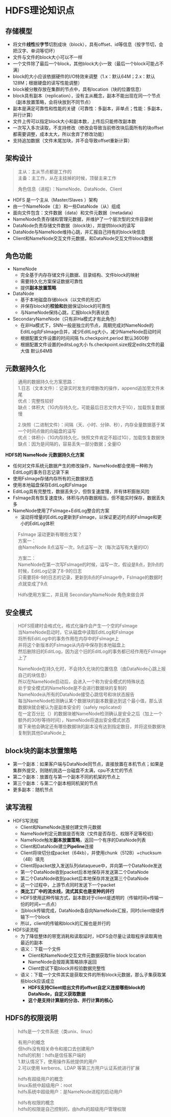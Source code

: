# HDFS理论知识点

## 存储模型

- 将文件**线性**按**字节**切割成块（block），具有offset、id等信息（按字节切，会把汉字、单词等切坏）
- 文件与文件的block大小可以不一样
- 一个文件除了最后一个block，其他block大小一致（最后一个block可能占不满）
- block的大小应该依据硬件的I/O特效来调整（1.x：默认64M；2.x：默认128M；根据硬盘的读写性能调整）
- block被分散存放在集群的节点中，具有location（块的位置信息）
- block具有副本（replication），没有主从概念，副本不能出现在同一个节点（副本放置策略，会将块放到不同节点）
- 副本是满足可靠性和性能的关键（可靠性：多副本，非单点；性能：多副本，并行计算）
- 文件上传可以指定block大小和副本数，上传后只能修改副本数
- 一次写入多次读取，不支持修改（修改会导致当前修改块后面所有的块offset都需要调整，成本太大，所以舍弃了修改功能）
- 支持追加数据（文件末尾加块，并不会导致offset重新计算）

## 架构设计
> 主从：主从节点都是工作的   
> 主备：主工作，从在主挂掉的时候，顶替主来工作
> 
> 角色信息（进程）：NameNode、DataNode、Client

- HDFS 是一个主从（Master/Slaves ）架构
- 由一个NameNode（主）和一些DataNode（从）组成
- 面向文件包含：文件数据（data）和文件元数据（metadata）
- NameNode负责存储和管理元数据，并维护了一个层次型的文件目录树
- DataNode负责存储文件数据（block块），并提供block的读写
- DataNode与NameNode维持心跳，并汇报自己持有的block块信息
- Client和NameNode交互文件元数据，和DataNode交互文件block数据

## 角色功能

- NameNode
  - 完全基于内存存储文件元数据、目录结构、文件block的映射
  - 需要持久化方案保证数据可靠性
  - 提供**副本放置策略**
- DataNode
  - 基于本地磁盘存储block（以文件的形式）
  - 并保存block的**校验和**数据保证block的可靠性
  - 与NameNode保持心跳，汇报block列表状态
- SecondaryNameNode（只有非Ha模式才有此角色）
  - 在非Ha模式下，SNN一般是独立的节点，周期完成对NameNode的EditLog向FsImage合并，减少EditLog大小，减少NameNode启动时间
  - 根据配置文件设置的时间间隔 fs.checkpoint.period 默认3600秒
  - 根据配置文件设置的editsLog大小 fs.checkpoint.size规定edits文件的最大值 默认64MB

## 元数据持久化

> 通用的数据持久化方案思路：    
> 1.日志（文本文件）：记录实时发生的增删改的操作，append追加至文件末尾    
>   优点：完整性较好   
>   缺点：体积大（1G内存持久化，可能最后日志文件大于1G），加载恢复数据慢
> 
> 2.快照（二进制文件）：间隔（天、小时、分钟、秒），内存全量数据基于某一个时间点做的向磁盘的溢写   
>   优点：体积小（1G内存持久化，快照文件肯定不超过1G），加载恢复数据快    
>   缺点：因为是间隔的，容易丢失一部分数据；全量IO

**HDFS的 NameNode 元数据持久化方案**
- 任何对文件系统元数据产生的修改操作，NameNode都会使用一种称为EditLog的事务日志记录下来
- 使用FsImage存储内存所有的元数据状态
- 使用本地磁盘保存EditLog和FsImage
- EditLog具有完整性，数据丢失少，但恢复速度慢，并有体积膨胀风险
- FsImage具有恢复速度快，体积与内存数据相当，但不能实时保存，数据丢失多
- NameNode使用了FsImage+EditLog整合的方案
    - 滚动将增量的EditLog更新到FsImage，以保证更近时点的FsImage和更小的EditLog体积
    
> FsImage 滚动更新有哪些方案？     
> 方案一：   
>    由NameNode 8点溢写一次，9点溢写一次（每次溢写有大量的IO）   
> 
> 方案二：   
>    NameNode在第一次写FsImage的时候，溢写一次，假设是8点，到9点的时候，EditLog记录了8-9的日志   
>    只需要将8-9的日志的记录，更新到8点的FsImage中，FsImage的数据时点就变成了9点   
> 
> Hdfs使用方案二，并且用 SecondaryNameNode 角色来做合并

## 安全模式

> HDFS搭建时会格式化，格式化操作会产生一个空的FsImage   
> 当NameNode启动时，它从磁盘中读取EditLog和FsImage   
> 将所有EditLog中的事务作用在内存中的FsImage上   
> 并将这个新版本的FsImage从内存中保存到本地磁盘上   
> 然后删除旧的EditLog，因为这个旧的EditLog的事务都已经作用在FsImage上了
> 
> NameNode在持久化时，不会持久化块的位置信息（由DataNode心跳上报自己的块信息）    
> 所以在NameNode启动后，会进入一个称为安全模式的特殊状态   
> 处于安全模式的NameNode是不会进行数据块的复制的    
> NameNode从所有的DataNode接受心跳信号和块状态报告   
> 每当NameNode检测确认某个数据块的副本数量达到这个最小值，那么该数据块就会被认为是副本安全的（safely replicated）   
> 在一定百分比（）的数据块被NameNode检测确认是安全之后（加上一个额外的30秒等待时间），NameNode将退出安全模式状态    
> 接下来他会确定还有哪些数据块的副本没有达到指定数目，并将这些数据块复制到其他DataNode上


## block块的副本放置策略

- 第一个副本：如果客户端与DataNode同节点，直接放置在本机节点；如果是集群外提交，则随机挑选一台磁盘不太满，cpu不太忙的节点
- 第二个副本：放置在与第一个副本不同的机架的节点上
- 第三个副本：与第二个副本相同机架的节点
- 更多副本：随机节点

## 读写流程

- HDFS写流程
  - Client和NameNode连接创建文件元数据
  - NameNode判定元数据是否有效（文件是否存在、权限不足等校验）
  - NameNode触发**副本放置策略**，返回一个有序的DataNode列表
  - Client和DataNode建立**Pipeline**连接
  - Client将块切分成packet（64kb），并使用chunk（512B）+chucksum（4B）填充
  - Client将packet放入发送队列dataqueue中，并向第一个DataNode发送
  - 第一个DataNode收到packet后本地保存并发送第二个DataNode
  - 第二个DataNode收到packet后本地保存并发送第三个DataNode
  - 这一个过程中，上游节点同时发送下一个packet
  - **类比工厂中的流水线，流式其实也是变种的并行**
  - HDFS使用这种传输方式，副本数对于client是透明的（传输时间≈传输一份的时间+一点点）
  - 当block传输完成，DataNode各自向NameNode汇报，同时client继续传输下一个block
  - 所以，client的传输和block的汇报也是并行的
- HDFS读流程
  - 为了降低整体的带宽消耗和读取延时，HDFS会尽量让读取程序读取离他最近的副本
  - 语义：下载一个文件
    - Client和NameNode交互文件元数据获取file block location
    - NameNode会按距离策略排序返回
    - Client尝试下载block并校验数据完整性
  - 语义：下载一个文件其实是获取文件的所有block元数据，那么子集获取某些block应该成立
    - **HDFS支持Client给出文件的offset自定义连接哪些block的DataNode，自定义获取数据**
    - **这个是支持计算层的分治、并行计算的核心**
    

## HDFS的权限说明

> hdfs是一个文件系统（类unix、linux）   
> 
> 有用户的概念    
> 但hdfs没有相关命令和接口去创建用户      
> hdfs的机制：hdfs是信任客户端的     
> 1.默认情况下，使用操作系统提供的用户     
> 2.可以使用 kerberos、LDAP 等第三方用户认证系统进行扩展     
> 
> hdfs有超级用户的概念     
> linux系统中超级用户：root     
> hdfs系统中超级用户：是NameNode进程的启动用户      
> 
> hdfs有权限的概念     
> hdfs的权限是自己控制的，由hdfs的超级用户管理权限     